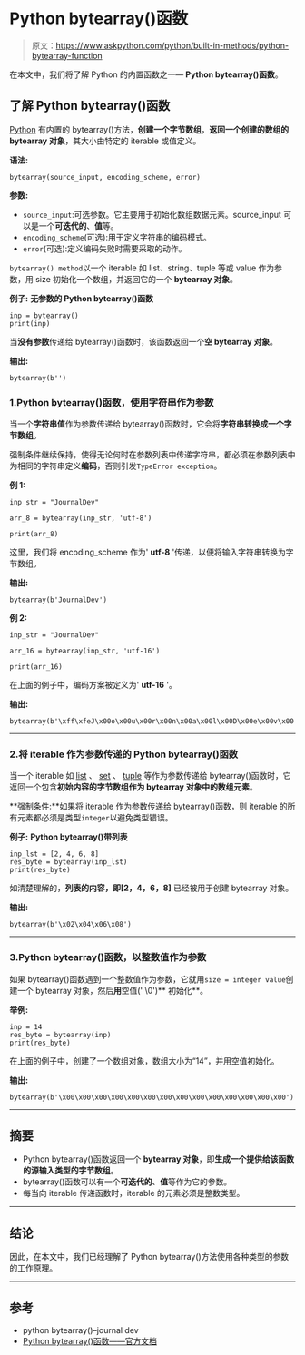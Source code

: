 # Python bytearray()函数

> 原文：<https://www.askpython.com/python/built-in-methods/python-bytearray-function>

在本文中，我们将了解 Python 的内置函数之一— **Python bytearray()函数**。

## 了解 Python bytearray()函数

[Python](https://www.askpython.com/) 有内置的 bytearray()方法，**创建一个字节数组**，**返回一个创建的数组的 bytearray 对象**，其大小由特定的 iterable 或值定义。

**语法:**

```
bytearray(source_input, encoding_scheme, error)

```

**参数:**

*   `source_input`:可选参数。它主要用于初始化数组数据元素。source_input 可以是一个**可迭代的**、**值**等。
*   `encoding_scheme`(可选):用于定义字符串的编码模式。
*   `error`(可选):定义编码失败时需要采取的动作。

`bytearray() method`以一个 iterable 如 list、string、tuple 等或 value 作为参数，用 size 初始化一个数组，并返回它的一个 **bytearray 对象**。

**例子:** **无参数的 Python bytearray()函数**

```
inp = bytearray()
print(inp)

```

当**没有参数**传递给 bytearray()函数时，该函数返回一个**空 bytearray 对象**。

**输出:**

```
bytearray(b'')

```

### 1.Python bytearray()函数，使用字符串作为参数

当一个**字符串值**作为参数传递给 bytearray()函数时，它会将**字符串转换成一个字节数组**。

强制条件继续保持，使得无论何时在参数列表中传递字符串，都必须在参数列表中为相同的字符串定义**编码**，否则引发`TypeError exception`。

**例 1:**

```
inp_str = "JournalDev"

arr_8 = bytearray(inp_str, 'utf-8') 

print(arr_8) 

```

这里，我们将 encoding_scheme 作为' **utf-8** '传递，以便将输入字符串转换为字节数组。

**输出:**

```
bytearray(b'JournalDev')

```

**例 2:**

```
inp_str = "JournalDev"

arr_16 = bytearray(inp_str, 'utf-16') 

print(arr_16) 

```

在上面的例子中，编码方案被定义为' **utf-16** '。

**输出:**

```
bytearray(b'\xff\xfeJ\x00o\x00u\x00r\x00n\x00a\x00l\x00D\x00e\x00v\x00')

```

* * *

### 2.将 iterable 作为参数传递的 Python bytearray()函数

当一个 iterable 如 [list](https://www.askpython.com/python/list/python-list) 、 [set](https://www.askpython.com/python/set/python-set) 、 [tuple](https://www.askpython.com/python/tuple/python-tuple) 等作为参数传递给 bytearray()函数时，它返回一个包含**初始内容的字节数组作为 bytearray 对象中的数组元素**。

**强制条件:**如果将 iterable 作为参数传递给 bytearray()函数，则 iterable 的所有元素都必须是类型`integer`以避免类型错误。

**例子:** **Python bytearray()带列表**

```
inp_lst = [2, 4, 6, 8]
res_byte = bytearray(inp_lst)
print(res_byte)

```

如清楚理解的，**列表的内容，即[2，4，6，8]** 已经被用于创建 bytearray 对象。

**输出:**

```
bytearray(b'\x02\x04\x06\x08')

```

* * *

### 3.Python bytearray()函数，以整数值作为参数

如果 bytearray()函数遇到一个整数值作为参数，它就用`size = integer value`创建一个 bytearray 对象，然后**用**空值(' \0')** 初始化**。

**举例:**

```
inp = 14
res_byte = bytearray(inp)
print(res_byte)

```

在上面的例子中，创建了一个数组对象，数组大小为“14”，并用空值初始化。

**输出:**

```
bytearray(b'\x00\x00\x00\x00\x00\x00\x00\x00\x00\x00\x00\x00\x00\x00')

```

* * *

## 摘要

*   Python bytearray()函数返回一个 **bytearray 对象**，即**生成一个提供给该函数的源输入类型的字节数组**。
*   bytearray()函数可以有一个**可迭代的**、**值**等作为它的参数。
*   每当向 iterable 传递函数时，iterable 的元素必须是整数类型。

* * *

## 结论

因此，在本文中，我们已经理解了 Python bytearray()方法使用各种类型的参数的工作原理。

* * *

## 参考

*   python bytearray()–journal dev
*   [Python bytearray()函数——官方文档](https://docs.python.org/3.1/library/functions.html#bytearray)